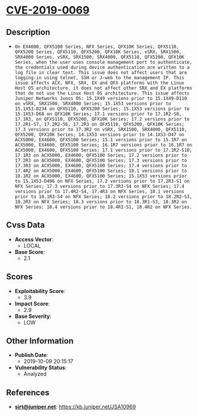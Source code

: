 
# [CVE-2019-0069](https://kb.juniper.net/JSA10969)

## Description

- `On EX4600, QFX5100 Series, NFX Series, QFX10K Series, QFX5110, QFX5200 Series, QFX5110, QFX5200, QFX10K Series, vSRX, SRX1500, SRX4000 Series, vSRX, SRX1500, SRX4000, QFX5110, QFX5200, QFX10K Series, when the user uses console management port to authenticate, the credentials used during device authentication are written to a log file in clear text. This issue does not affect users that are logging-in using telnet, SSH or J-web to the management IP. This issue affects ACX, NFX, SRX, EX and QFX platforms with the Linux Host OS architecture, it does not affect other SRX and EX platforms that do not use the Linux Host OS architecture. This issue affects Juniper Networks Junos OS: 15.1X49 versions prior to 15.1X49-D110 on vSRX, SRX1500, SRX4000 Series; 15.1X53 versions prior to 15.1X53-D234 on QFX5110, QFX5200 Series; 15.1X53 versions prior to 15.1X53-D68 on QFX10K Series; 17.1 versions prior to 17.1R2-S8, 17.1R3, on QFX5110, QFX5200, QFX10K Series; 17.2 versions prior to 17.2R1-S7, 17.2R2-S6, 17.2R3 on QFX5110, QFX5200, QFX10K Series; 17.3 versions prior to 17.3R2 on vSRX, SRX1500, SRX4000, QFX5110, QFX5200, QFX10K Series; 14.1X53 versions prior to 14.1X53-D47 on ACX5000, EX4600, QFX5100 Series; 15.1 versions prior to 15.1R7 on ACX5000, EX4600, QFX5100 Series; 16.1R7 versions prior to 16.1R7 on ACX5000, EX4600, QFX5100 Series; 17.1 versions prior to 17.1R2-S10, 17.1R3 on ACX5000, EX4600, QFX5100 Series; 17.2 versions prior to 17.2R3 on ACX5000, EX4600, QFX5100 Series; 17.3 versions prior to 17.3R3 on ACX5000, EX4600, QFX5100 Series; 17.4 versions prior to 17.4R2 on ACX5000, EX4600, QFX5100 Series; 18.1 versions prior to 18.1R2 on ACX5000, EX4600, QFX5100 Series; 15.1X53 versions prior to 15.1X53-D496 on NFX Series, 17.2 versions prior to 17.2R3-S1 on NFX Series; 17.3 versions prior to 17.3R3-S4 on NFX Series; 17.4 versions prior to 17.4R2-S4, 17.4R3 on NFX Series, 18.1 versions prior to 18.1R3-S4 on NFX Series; 18.2 versions prior to 18.2R2-S3, 18.2R3 on NFX Series; 18.3 versions prior to 18.3R1-S3, 18.3R2 on NFX Series; 18.4 versions prior to 18.4R1-S1, 18.4R2 on NFX Series.`

## Cvss Data

- **Access Vector**:
  - LOCAL
- **Base Score**:
  - 2.1

## Scores

- **Exploitability Score**:
  - 3.9
- **Impact Score**:
  - 2.9
- **Base Severity**:
  - LOW

## Other Information

- **Publish Date**:
  - 2019-10-09 20:15:17
- **Vulnerability Status**:
  - Analyzed

## References

- **sirt@juniper.net**: https://kb.juniper.net/JSA10969
